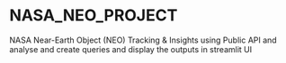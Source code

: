 # NASA_NEO_PROJECT
NASA Near-Earth Object (NEO) Tracking &amp; Insights using Public API and analyse and create queries and display the outputs in streamlit UI
